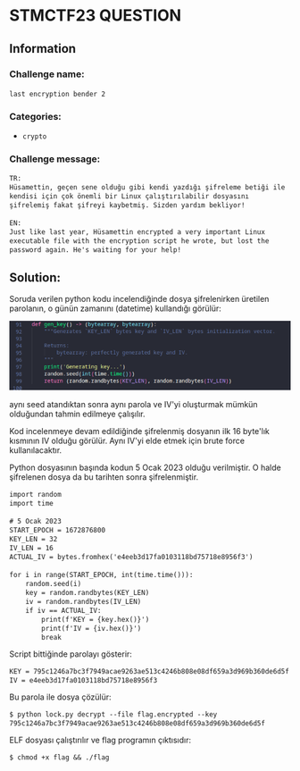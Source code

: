 # STMCTF23 QUESTION

## Information
### Challenge name: 

`last encryption bender 2`

### Categories:
 - `crypto`

### Challenge message:
```
TR:
Hüsamettin, geçen sene olduğu gibi kendi yazdığı şifreleme betiği ile kendisi için çok önemli bir Linux çalıştırılabilir dosyasını şifrelemiş fakat şifreyi kaybetmiş. Sizden yardım bekliyor!

EN:
Just like last year, Hüsamettin encrypted a very important Linux executable file with the encryption script he wrote, but lost the password again. He's waiting for your help!
```

## Solution:

Soruda verilen python kodu incelendiğinde dosya şifrelenirken üretilen parolanın, o günün zamanını (datetime) kullandığı görülür:

![alt img1](solution/img1.png "password generation")

aynı seed atandıktan sonra aynı parola ve IV'yi oluşturmak mümkün olduğundan tahmin edilmeye çalışılır.

Kod incelenmeye devam edildiğinde şifrelenmiş dosyanın ilk 16 byte'lık kısmının IV olduğu görülür. Aynı IV'yi elde etmek için brute force kullanılacaktır.

Python dosyasının başında kodun 5 Ocak 2023 olduğu verilmiştir. O halde şifrelenen dosya da bu tarihten sonra şifrelenmiştir.

```
import random
import time

# 5 Ocak 2023
START_EPOCH = 1672876800
KEY_LEN = 32
IV_LEN = 16
ACTUAL_IV = bytes.fromhex('e4eeb3d17fa0103118bd75718e8956f3')

for i in range(START_EPOCH, int(time.time())):
    random.seed(i)
    key = random.randbytes(KEY_LEN)
    iv = random.randbytes(IV_LEN)
    if iv == ACTUAL_IV:
        print(f'KEY = {key.hex()}')
        print(f'IV = {iv.hex()}')
        break
```

Script bittiğinde parolayı gösterir:
```
KEY = 795c1246a7bc3f7949acae9263ae513c4246b808e08df659a3d969b360de6d5f
IV = e4eeb3d17fa0103118bd75718e8956f3
```

Bu parola ile dosya çözülür:

    $ python lock.py decrypt --file flag.encrypted --key 795c1246a7bc3f7949acae9263ae513c4246b808e08df659a3d969b360de6d5f

ELF dosyası çalıştırılır ve flag programın çıktısıdır:

    $ chmod +x flag && ./flag 




